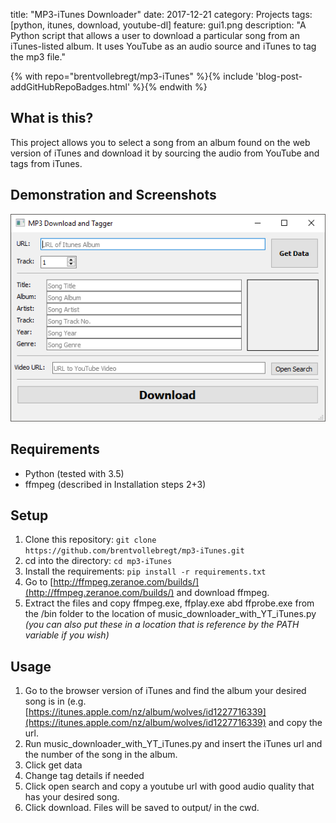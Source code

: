 title: "MP3-iTunes Downloader"
date: 2017-12-21
category: Projects
tags: [python, itunes, download, youtube-dl]
feature: gui1.png
description: "A Python script that allows a user to download a particular song from an iTunes-listed album. It uses YouTube as an audio source and iTunes to tag the mp3 file."

{% with repo="brentvollebregt/mp3-iTunes" %}{% include 'blog-post-addGitHubRepoBadges.html' %}{% endwith %}

## What is this?
This project allows you to select a song from an album found on the web version of iTunes and download it by sourcing the audio from YouTube and tags from iTunes.

## Demonstration and Screenshots
![GUI example](/posts/mp3-itunes-downloader/gui1.png)

## Requirements
* Python (tested with 3.5)
* ffmpeg (described in Installation steps 2+3)

## Setup
1. Clone this repository: `git clone https://github.com/brentvollebregt/mp3-iTunes.git`
2. cd into the directory: `cd mp3-iTunes`
3. Install the requirements: `pip install -r requirements.txt`
2. Go to [http://ffmpeg.zeranoe.com/builds/](http://ffmpeg.zeranoe.com/builds/) and download ffmpeg.
3. Extract the files and copy ffmpeg.exe, ffplay.exe abd ffprobe.exe from the /bin folder to the location of music_downloader_with_YT_iTunes.py *(you can also put these in a location that is reference by the PATH variable if you wish)*

## Usage
1. Go to the browser version of iTunes and find the album your desired song is in (e.g. [https://itunes.apple.com/nz/album/wolves/id1227716339](https://itunes.apple.com/nz/album/wolves/id1227716339) and copy the url.
2. Run music_downloader_with_YT_iTunes.py and insert the iTunes url and the number of the song in the album.
3. Click get data
4. Change tag details if needed
5. Click open search and copy a youtube url with good audio quality that has your desired song.
3. Click download. Files will be saved to output/ in the cwd.
